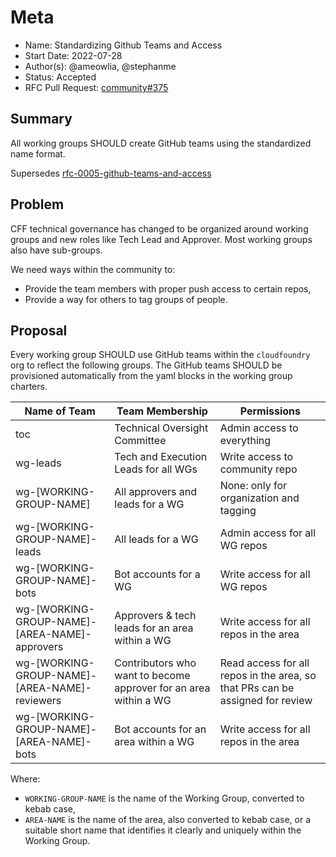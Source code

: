 # Meta
[meta]: #meta
- Name: Standardizing Github Teams and Access
- Start Date: 2022-07-28
- Author(s): @ameowlia, @stephanme
- Status: Accepted
- RFC Pull Request: [community#375](https://github.com/cloudfoundry/community/pull/375)


## Summary

All working groups SHOULD create GitHub teams using the standardized name format.

Supersedes [rfc-0005-github-teams-and-access](https://github.com/cloudfoundry/community/blob/main/toc/rfc/archived/rfc-0005-github-teams-and-access.md)

## Problem

CFF technical governance has changed to be organized around working groups and
new roles like Tech Lead and Approver. Most working groups also have sub-groups.

We need ways within the community to:
* Provide the team members with proper push access to certain repos,
* Provide a way for others to tag groups of people.

## Proposal

Every working group SHOULD use GitHub teams within the `cloudfoundry` org to reflect the following groups. The GitHub teams SHOULD be provisioned
automatically from the yaml blocks in the working group charters.

| Name of Team  | Team Membership  | Permissions  |
|---|---|---|
| toc | Technical Oversight Committee | Admin access to everything |
| wg-leads | Tech and Execution Leads for all WGs | Write access to community repo |
| wg-[WORKING-GROUP-NAME] | All approvers and leads for a WG | None: only for organization and tagging |
| wg-[WORKING-GROUP-NAME]-leads | All leads for a WG | Admin access for all WG repos |
| wg-[WORKING-GROUP-NAME]-bots | Bot accounts for a WG | Write access for all WG repos |
| wg-[WORKING-GROUP-NAME]-[AREA-NAME]-approvers | Approvers & tech leads for an area within a WG | Write access for all repos in the area |
| wg-[WORKING-GROUP-NAME]-[AREA-NAME]-reviewers | Contributors who want to become approver for an area within a WG | Read access for all repos in the area, so that PRs can be assigned for review |
| wg-[WORKING-GROUP-NAME]-[AREA-NAME]-bots | Bot accounts for an area within a WG | Write access for all repos in the area |

Where: 
* `WORKING-GROUP-NAME` is the name of the Working Group, converted to kebab case,
* `AREA-NAME` is the name of the area, also converted to kebab case, or a suitable short name that identifies it clearly and uniquely within the Working Group.
